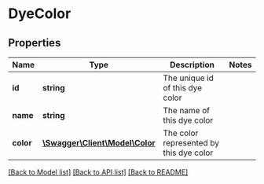 # DyeColor

## Properties
Name | Type | Description | Notes
------------ | ------------- | ------------- | -------------
**id** | **string** | The unique id of this dye color | 
**name** | **string** | The name of this dye color | 
**color** | [**\Swagger\Client\Model\Color**](Color.md) | The color represented by this dye color | 

[[Back to Model list]](../README.md#documentation-for-models) [[Back to API list]](../README.md#documentation-for-api-endpoints) [[Back to README]](../README.md)


